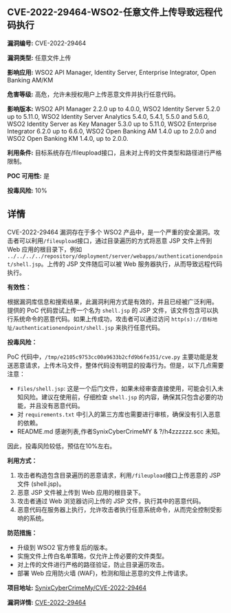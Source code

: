 ## CVE-2022-29464-WSO2-任意文件上传导致远程代码执行

**漏洞编号:** CVE-2022-29464

**漏洞类型:** 任意文件上传

**影响应用:** WSO2 API Manager, Identity Server, Enterprise Integrator, Open Banking AM/KM

**危害等级:** 高危，允许未授权用户上传恶意文件并执行任意代码。

**影响版本:** WSO2 API Manager 2.2.0 up to 4.0.0, WSO2 Identity Server 5.2.0 up to 5.11.0, WSO2 Identity Server Analytics 5.4.0, 5.4.1, 5.5.0 and 5.6.0, WSO2 Identity Server as Key Manager 5.3.0 up to 5.11.0, WSO2 Enterprise Integrator 6.2.0 up to 6.6.0, WSO2 Open Banking AM 1.4.0 up to 2.0.0 and WSO2 Open Banking KM 1.4.0, up to 2.0.0.

**利用条件:** 目标系统存在/fileupload接口，且未对上传的文件类型和路径进行严格限制。

**POC 可用性:** 是

**投毒风险:** 10%

## 详情

CVE-2022-29464 漏洞存在于多个 WSO2 产品中，是一个严重的安全漏洞。攻击者可以利用`/fileupload`接口，通过目录遍历的方式将恶意 JSP 文件上传到 Web 应用的根目录下，例如 `../../../../repository/deployment/server/webapps/authenticationendpoint/shell.jsp`。上传的 JSP 文件随后可以被 Web 服务器执行，从而导致远程代码执行。

**有效性：**

根据漏洞库信息和搜索结果，此漏洞利用方式是有效的，并且已经被广泛利用。
提供的 PoC 代码尝试上传一个名为 `shell.jsp` 的 JSP 文件，该文件包含可以执行系统命令的恶意代码。如果上传成功，攻击者可以通过访问 `http(s)://目标地址/authenticationendpoint/shell.jsp` 来执行任意代码。

**投毒风险：**

PoC 代码中，`/tmp/e2105c9753cc00a9633b2cfd9b6fe351/cve.py` 主要功能是发送恶意请求，上传木马文件，整体代码没有明显的投毒行为。但是，以下几点需要注意：
*   `Files/shell.jsp`: 这是一个后门文件，如果未经审查直接使用，可能会引入未知风险。建议在使用前，仔细检查 `shell.jsp` 的内容，确保其只包含必要的功能，并且没有恶意代码。
*   对 `requirements.txt` 中引入的第三方库也需要进行审核，确保没有引入恶意的依赖。
*   README.md 感谢列表,作者SynixCyberCrimeMY & ?/h4zzzzzz.scc 未知。

因此，投毒风险较低，预估在10%左右。

**利用方式：**

1.  攻击者构造包含目录遍历的恶意请求，利用`/fileupload`接口上传恶意的 JSP 文件 (shell.jsp)。
2.  恶意 JSP 文件被上传到 Web 应用的根目录下。
3.  攻击者通过 Web 浏览器访问上传的 JSP 文件，执行其中的恶意代码。
4.  恶意代码在服务器上执行，允许攻击者执行任意系统命令，从而完全控制受影响的系统。

**防范措施：**

*   升级到 WSO2 官方修复后的版本。
*   实施文件上传白名单策略，仅允许上传必要的文件类型。
*   对上传的文件进行严格的路径验证，防止目录遍历攻击。
*   部署 Web 应用防火墙 (WAF)，检测和阻止恶意的文件上传请求。

**项目地址:** [SynixCyberCrimeMy/CVE-2022-29464](https://github.com/SynixCyberCrimeMy/CVE-2022-29464)

**漏洞详情:** [CVE-2022-29464](https://nvd.nist.gov/vuln/detail/CVE-2022-29464)